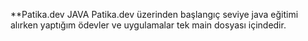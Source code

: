 **Patika.dev JAVA
Patika.dev üzerinden başlangıç seviye java eğitimi alırken yaptığım ödevler ve uygulamalar tek main dosyası içindedir.
